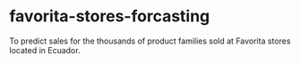 # favorita-stores-forcasting
To predict sales for the thousands of product families sold at Favorita stores located in Ecuador.
